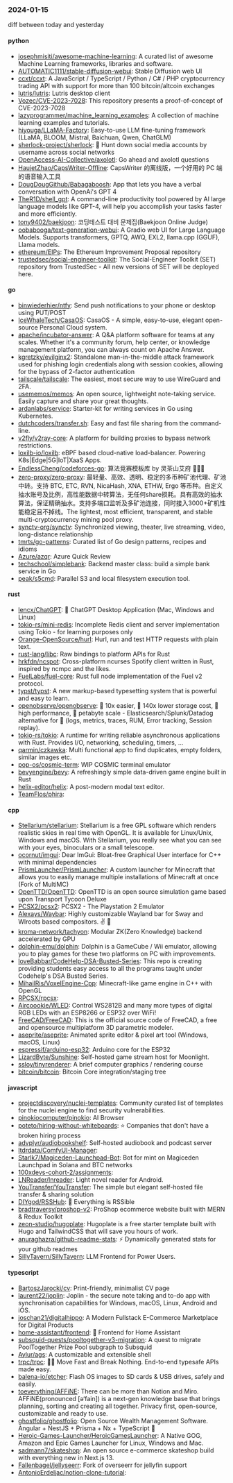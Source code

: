 ### 2024-01-15
diff between today and yesterday

#### python
* [josephmisiti/awesome-machine-learning](https://github.com/josephmisiti/awesome-machine-learning): A curated list of awesome Machine Learning frameworks, libraries and software.
* [AUTOMATIC1111/stable-diffusion-webui](https://github.com/AUTOMATIC1111/stable-diffusion-webui): Stable Diffusion web UI
* [ccxt/ccxt](https://github.com/ccxt/ccxt): A JavaScript / TypeScript / Python / C# / PHP cryptocurrency trading API with support for more than 100 bitcoin/altcoin exchanges
* [lutris/lutris](https://github.com/lutris/lutris): Lutris desktop client
* [Vozec/CVE-2023-7028](https://github.com/Vozec/CVE-2023-7028): This repository presents a proof-of-concept of CVE-2023-7028
* [lazyprogrammer/machine_learning_examples](https://github.com/lazyprogrammer/machine_learning_examples): A collection of machine learning examples and tutorials.
* [hiyouga/LLaMA-Factory](https://github.com/hiyouga/LLaMA-Factory): Easy-to-use LLM fine-tuning framework (LLaMA, BLOOM, Mistral, Baichuan, Qwen, ChatGLM)
* [sherlock-project/sherlock](https://github.com/sherlock-project/sherlock): 🔎 Hunt down social media accounts by username across social networks
* [OpenAccess-AI-Collective/axolotl](https://github.com/OpenAccess-AI-Collective/axolotl): Go ahead and axolotl questions
* [HaujetZhao/CapsWriter-Offline](https://github.com/HaujetZhao/CapsWriter-Offline): CapsWriter 的离线版，一个好用的 PC 端的语音输入工具
* [DougDougGithub/Babagaboosh](https://github.com/DougDougGithub/Babagaboosh): App that lets you have a verbal conversation with OpenAi's GPT 4
* [TheR1D/shell_gpt](https://github.com/TheR1D/shell_gpt): A command-line productivity tool powered by AI large language models like GPT-4, will help you accomplish your tasks faster and more efficiently.
* [tony9402/baekjoon](https://github.com/tony9402/baekjoon): 코딩테스트 대비 문제집(Baekjoon Online Judge)
* [oobabooga/text-generation-webui](https://github.com/oobabooga/text-generation-webui): A Gradio web UI for Large Language Models. Supports transformers, GPTQ, AWQ, EXL2, llama.cpp (GGUF), Llama models.
* [ethereum/EIPs](https://github.com/ethereum/EIPs): The Ethereum Improvement Proposal repository
* [trustedsec/social-engineer-toolkit](https://github.com/trustedsec/social-engineer-toolkit): The Social-Engineer Toolkit (SET) repository from TrustedSec - All new versions of SET will be deployed here.

#### go
* [binwiederhier/ntfy](https://github.com/binwiederhier/ntfy): Send push notifications to your phone or desktop using PUT/POST
* [IceWhaleTech/CasaOS](https://github.com/IceWhaleTech/CasaOS): CasaOS - A simple, easy-to-use, elegant open-source Personal Cloud system.
* [apache/incubator-answer](https://github.com/apache/incubator-answer): A Q&A platform software for teams at any scales. Whether it's a community forum, help center, or knowledge management platform, you can always count on Apache Answer.
* [kgretzky/evilginx2](https://github.com/kgretzky/evilginx2): Standalone man-in-the-middle attack framework used for phishing login credentials along with session cookies, allowing for the bypass of 2-factor authentication
* [tailscale/tailscale](https://github.com/tailscale/tailscale): The easiest, most secure way to use WireGuard and 2FA.
* [usememos/memos](https://github.com/usememos/memos): An open source, lightweight note-taking service. Easily capture and share your great thoughts.
* [ardanlabs/service](https://github.com/ardanlabs/service): Starter-kit for writing services in Go using Kubernetes.
* [dutchcoders/transfer.sh](https://github.com/dutchcoders/transfer.sh): Easy and fast file sharing from the command-line.
* [v2fly/v2ray-core](https://github.com/v2fly/v2ray-core): A platform for building proxies to bypass network restrictions.
* [loxilb-io/loxilb](https://github.com/loxilb-io/loxilb): eBPF based cloud-native load-balancer. Powering K8s|Edge|5G|IoT|XaaS Apps.
* [EndlessCheng/codeforces-go](https://github.com/EndlessCheng/codeforces-go): 算法竞赛模板库 by 灵茶山艾府 💭💡🎈
* [zero-proxy/zero-proxy](https://github.com/zero-proxy/zero-proxy): 最轻量、高效、透明、稳定的多币种矿池代理、矿池中转。支持 BTC, ETC, RVN, NicaHash, XNA, ETHW, Ergo 等币种。自定义抽水账号及比例，高性能数据中转算法，无任何share损耗。具有高效的抽水算法，保证精确抽水。支持多端口监听及多矿池连接，同时接入3000+矿机性能稳定且不掉线。The lightest, most efficient, transparent, and stable multi-cryptocurrency mining pool proxy.
* [synctv-org/synctv](https://github.com/synctv-org/synctv): Synchronized viewing, theater, live streaming, video, long-distance relationship
* [tmrts/go-patterns](https://github.com/tmrts/go-patterns): Curated list of Go design patterns, recipes and idioms
* [Azure/azqr](https://github.com/Azure/azqr): Azure Quick Review
* [techschool/simplebank](https://github.com/techschool/simplebank): Backend master class: build a simple bank service in Go
* [peak/s5cmd](https://github.com/peak/s5cmd): Parallel S3 and local filesystem execution tool.

#### rust
* [lencx/ChatGPT](https://github.com/lencx/ChatGPT): 🔮 ChatGPT Desktop Application (Mac, Windows and Linux)
* [tokio-rs/mini-redis](https://github.com/tokio-rs/mini-redis): Incomplete Redis client and server implementation using Tokio - for learning purposes only
* [Orange-OpenSource/hurl](https://github.com/Orange-OpenSource/hurl): Hurl, run and test HTTP requests with plain text.
* [rust-lang/libc](https://github.com/rust-lang/libc): Raw bindings to platform APIs for Rust
* [hrkfdn/ncspot](https://github.com/hrkfdn/ncspot): Cross-platform ncurses Spotify client written in Rust, inspired by ncmpc and the likes.
* [FuelLabs/fuel-core](https://github.com/FuelLabs/fuel-core): Rust full node implementation of the Fuel v2 protocol.
* [typst/typst](https://github.com/typst/typst): A new markup-based typesetting system that is powerful and easy to learn.
* [openobserve/openobserve](https://github.com/openobserve/openobserve): 🚀 10x easier, 🚀 140x lower storage cost, 🚀 high performance, 🚀 petabyte scale - Elasticsearch/Splunk/Datadog alternative for 🚀 (logs, metrics, traces, RUM, Error tracking, Session replay).
* [tokio-rs/tokio](https://github.com/tokio-rs/tokio): A runtime for writing reliable asynchronous applications with Rust. Provides I/O, networking, scheduling, timers, ...
* [qarmin/czkawka](https://github.com/qarmin/czkawka): Multi functional app to find duplicates, empty folders, similar images etc.
* [pop-os/cosmic-term](https://github.com/pop-os/cosmic-term): WIP COSMIC terminal emulator
* [bevyengine/bevy](https://github.com/bevyengine/bevy): A refreshingly simple data-driven game engine built in Rust
* [helix-editor/helix](https://github.com/helix-editor/helix): A post-modern modal text editor.
* [TeamFlos/phira](https://github.com/TeamFlos/phira): 

#### cpp
* [Stellarium/stellarium](https://github.com/Stellarium/stellarium): Stellarium is a free GPL software which renders realistic skies in real time with OpenGL. It is available for Linux/Unix, Windows and macOS. With Stellarium, you really see what you can see with your eyes, binoculars or a small telescope.
* [ocornut/imgui](https://github.com/ocornut/imgui): Dear ImGui: Bloat-free Graphical User interface for C++ with minimal dependencies
* [PrismLauncher/PrismLauncher](https://github.com/PrismLauncher/PrismLauncher): A custom launcher for Minecraft that allows you to easily manage multiple installations of Minecraft at once (Fork of MultiMC)
* [OpenTTD/OpenTTD](https://github.com/OpenTTD/OpenTTD): OpenTTD is an open source simulation game based upon Transport Tycoon Deluxe
* [PCSX2/pcsx2](https://github.com/PCSX2/pcsx2): PCSX2 - The Playstation 2 Emulator
* [Alexays/Waybar](https://github.com/Alexays/Waybar): Highly customizable Wayland bar for Sway and Wlroots based compositors. ✌️ 🎉
* [kroma-network/tachyon](https://github.com/kroma-network/tachyon): Modular ZK(Zero Knowledge) backend accelerated by GPU
* [dolphin-emu/dolphin](https://github.com/dolphin-emu/dolphin): Dolphin is a GameCube / Wii emulator, allowing you to play games for these two platforms on PC with improvements.
* [loveBabbar/CodeHelp-DSA-Busted-Series](https://github.com/loveBabbar/CodeHelp-DSA-Busted-Series): This repo is creating providing students easy access to all the programs taught under Codehelp's DSA Busted Series.
* [MihailRis/VoxelEngine-Cpp](https://github.com/MihailRis/VoxelEngine-Cpp): Minecraft-like game engine in C++ with OpenGL
* [RPCSX/rpcsx](https://github.com/RPCSX/rpcsx): 
* [Aircoookie/WLED](https://github.com/Aircoookie/WLED): Control WS2812B and many more types of digital RGB LEDs with an ESP8266 or ESP32 over WiFi!
* [FreeCAD/FreeCAD](https://github.com/FreeCAD/FreeCAD): This is the official source code of FreeCAD, a free and opensource multiplatform 3D parametric modeler.
* [aseprite/aseprite](https://github.com/aseprite/aseprite): Animated sprite editor & pixel art tool (Windows, macOS, Linux)
* [espressif/arduino-esp32](https://github.com/espressif/arduino-esp32): Arduino core for the ESP32
* [LizardByte/Sunshine](https://github.com/LizardByte/Sunshine): Self-hosted game stream host for Moonlight.
* [ssloy/tinyrenderer](https://github.com/ssloy/tinyrenderer): A brief computer graphics / rendering course
* [bitcoin/bitcoin](https://github.com/bitcoin/bitcoin): Bitcoin Core integration/staging tree

#### javascript
* [projectdiscovery/nuclei-templates](https://github.com/projectdiscovery/nuclei-templates): Community curated list of templates for the nuclei engine to find security vulnerabilities.
* [pinokiocomputer/pinokio](https://github.com/pinokiocomputer/pinokio): AI Browser
* [poteto/hiring-without-whiteboards](https://github.com/poteto/hiring-without-whiteboards): ⭐️ Companies that don't have a broken hiring process
* [advplyr/audiobookshelf](https://github.com/advplyr/audiobookshelf): Self-hosted audiobook and podcast server
* [ltdrdata/ComfyUI-Manager](https://github.com/ltdrdata/ComfyUI-Manager): 
* [Starlk7/Magiceden-Launchpad-Bot](https://github.com/Starlk7/Magiceden-Launchpad-Bot): Bot for mint on Magiceden Launchpad in Solana and BTC networks
* [100xdevs-cohort-2/assignments](https://github.com/100xdevs-cohort-2/assignments): 
* [LNReader/lnreader](https://github.com/LNReader/lnreader): Light novel reader for Android.
* [YouTransfer/YouTransfer](https://github.com/YouTransfer/YouTransfer): The simple but elegant self-hosted file transfer & sharing solution
* [DIYgod/RSSHub](https://github.com/DIYgod/RSSHub): 🍰 Everything is RSSible
* [bradtraversy/proshop-v2](https://github.com/bradtraversy/proshop-v2): ProShop ecommerce website built with MERN & Redux Toolkit
* [zeon-studio/hugoplate](https://github.com/zeon-studio/hugoplate): Hugoplate is a free starter template built with Hugo and TailwindCSS that will save you hours of work.
* [anuraghazra/github-readme-stats](https://github.com/anuraghazra/github-readme-stats): ⚡ Dynamically generated stats for your github readmes
* [SillyTavern/SillyTavern](https://github.com/SillyTavern/SillyTavern): LLM Frontend for Power Users.

#### typescript
* [BartoszJarocki/cv](https://github.com/BartoszJarocki/cv): Print-friendly, minimalist CV page
* [laurent22/joplin](https://github.com/laurent22/joplin): Joplin - the secure note taking and to-do app with synchronisation capabilities for Windows, macOS, Linux, Android and iOS.
* [joschan21/digitalhippo](https://github.com/joschan21/digitalhippo): A Modern Fullstack E-Commerce Marketplace for Digital Products
* [home-assistant/frontend](https://github.com/home-assistant/frontend): 🍭 Frontend for Home Assistant
* [subsquid-quests/pooltogether-v3-migration](https://github.com/subsquid-quests/pooltogether-v3-migration): A quest to migrate PoolTogether Prize Pool subgraph to Subsquid
* [Aylur/ags](https://github.com/Aylur/ags): A customizable and extensible shell
* [trpc/trpc](https://github.com/trpc/trpc): 🧙‍♀️ Move Fast and Break Nothing. End-to-end typesafe APIs made easy.
* [balena-io/etcher](https://github.com/balena-io/etcher): Flash OS images to SD cards & USB drives, safely and easily.
* [toeverything/AFFiNE](https://github.com/toeverything/AFFiNE): There can be more than Notion and Miro. AFFiNE(pronounced [ə‘fain]) is a next-gen knowledge base that brings planning, sorting and creating all together. Privacy first, open-source, customizable and ready to use.
* [ghostfolio/ghostfolio](https://github.com/ghostfolio/ghostfolio): Open Source Wealth Management Software. Angular + NestJS + Prisma + Nx + TypeScript 🤍
* [Heroic-Games-Launcher/HeroicGamesLauncher](https://github.com/Heroic-Games-Launcher/HeroicGamesLauncher): A Native GOG, Amazon and Epic Games Launcher for Linux, Windows and Mac.
* [sadmann7/skateshop](https://github.com/sadmann7/skateshop): An open source e-commerce skateshop build with everything new in Next.js 13.
* [Fallenbagel/jellyseerr](https://github.com/Fallenbagel/jellyseerr): Fork of overseerr for jellyfin support
* [AntonioErdeljac/notion-clone-tutorial](https://github.com/AntonioErdeljac/notion-clone-tutorial): 
